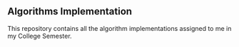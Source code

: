 ## Algorithms Implementation

This repository contains all the algorithm implementations assigned to me in my College Semester.
